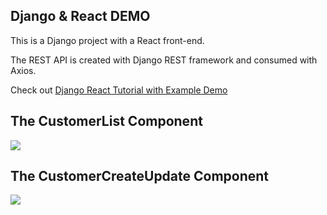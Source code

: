 ## Django & React DEMO

This is a Django project with a React front-end.

The REST API is created with Django REST framework and consumed with Axios.

Check out [Django React Tutorial with Example Demo](https://www.techiediaries.com/django-react-rest/)

## The CustomerList Component

![](https://screenshotscdn.firefoxusercontent.com/images/b6c13999-6cdf-4ed1-9dca-557072912320.png)


## The CustomerCreateUpdate Component

![](https://screenshotscdn.firefoxusercontent.com/images/b499804f-6807-4897-8950-e2a26ff2d745.png)
